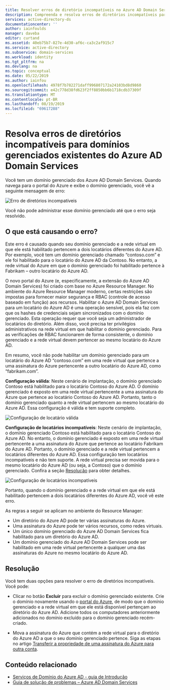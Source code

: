 ```yaml
---
title: Resolver erros de diretório incompatíveis no Azure AD Domain Services | Microsoft Docs
description: Compreenda e resolva erros de diretórios incompatíveis para domínios gerenciados existentes do Azure AD Domain Services
services: active-directory-ds
documentationcenter: ''
author: iainfoulds
manager: daveba
editor: curtand
ms.assetid: 40eb75b7-827e-4d30-af6c-ca3c2af915c7
ms.service: active-directory
ms.subservice: domain-services
ms.workload: identity
ms.tgt_pltfrm: na
ms.devlang: na
ms.topic: conceptual
ms.date: 05/22/2019
ms.author: iainfou
ms.openlocfilehash: 4978f7b782271daff996807172a24103bd8d9860
ms.sourcegitcommit: e42c778d38fd623f2ff8850bb6b1718cdb37309f
ms.translationtype: MT
ms.contentlocale: pt-BR
ms.lasthandoff: 08/19/2019
ms.locfileid: "69617288"
---
```

# <a name="resolve-mismatched-directory-errors-for-existing-azure-ad-domain-services-managed-domains"></a>Resolva erros de diretórios incompatíveis para domínios gerenciados existentes do Azure AD Domain Services
Você tem um domínio gerenciado dos Azure AD Domain Services. Quando navega para o portal do Azure e exibe o domínio gerenciado, você vê a seguinte mensagem de erro:

![Erro de diretórios incompatíveis](./media/getting-started/mismatched-tenant-error.png)

Você não pode administrar esse domínio gerenciado até que o erro seja resolvido.


## <a name="whats-causing-this-error"></a>O que está causando o erro?
Este erro é causado quando seu domínio gerenciado e a rede virtual em que ele está habilitado pertencem a dois locatários diferentes do Azure AD. Por exemplo, você tem um domínio gerenciado chamado “contoso.com” e ele foi habilitado para o locatário do Azure AD da Contoso. No entanto, a rede virtual do Azure em que o domínio gerenciado foi habilitado pertence à Fabrikam – outro locatário do Azure AD.

O novo portal do Azure (e, especificamente, a extensão do Azure AD Domain Services) foi criado com base no Azure Resource Manager. No ambiente do Azure Resource Manager moderno, certas restrições são impostas para fornecer maior segurança e RBAC (controle de acesso baseado em função) aos recursos. Habilitar o Azure AD Domain Services para um locatário do Azure AD é uma operação sensível, pois ela faz com que os hashes de credenciais sejam sincronizados com o domínio gerenciado. Esta operação requer que você seja um administrador de locatários do diretório. Além disso, você precisa ter privilégios administrativos na rede virtual em que habilitar o domínio gerenciado. Para as verificações de RBAC funcionarem de forma consistente, o domínio gerenciado e a rede virtual devem pertencer ao mesmo locatário do Azure AD.

Em resumo, você não pode habilitar um domínio gerenciado para um locatário do Azure AD “contoso.com” em uma rede virtual que pertence a uma assinatura do Azure pertencente a outro locatário do Azure AD, como “fabrikam.com”. 

**Configuração válida**: Neste cenário de implantação, o domínio gerenciado Contoso está habilitado para o locatário Contoso do Azure AD. O domínio gerenciado é exposto em uma rede virtual pertencente a uma assinatura do Azure que pertence ao locatário Contoso do Azure AD. Portanto, tanto o domínio gerenciado quanto a rede virtual pertencem ao mesmo locatário do Azure AD. Essa configuração é válida e tem suporte completo.

![Configuração de locatário válida](./media/getting-started/valid-tenant-config.png)

**Configuração de locatários incompatíveis**: Neste cenário de implantação, o domínio gerenciado Contoso está habilitado para o locatário Contoso do Azure AD. No entanto, o domínio gerenciado é exposto em uma rede virtual pertencente a uma assinatura do Azure que pertence ao locatário Fabrikam do Azure AD. Portanto, o domínio gerenciado e a rede virtual pertencem a locatários diferentes do Azure AD. Essa configuração tem locatários incompatíveis e não tem suporte. A rede virtual precisa ser movida para o mesmo locatário do Azure AD (ou seja, a Contoso) que o domínio gerenciado. Confira a seção [Resolução](#resolution) para obter detalhes.

![Configuração de locatários incompatíveis](./media/getting-started/mismatched-tenant-config.png)

Portanto, quando o domínio gerenciado e a rede virtual em que ele está habilitado pertencem a dois locatários diferentes do Azure AD, você vê este erro.

As regras a seguir se aplicam no ambiente do Resource Manager:
- Um diretório do Azure AD pode ter várias assinaturas do Azure.
- Uma assinatura do Azure pode ter vários recursos, como redes virtuais.
- Um único domínio gerenciado do Azure AD Domain Services fica habilitado para um diretório do Azure AD.
- Um domínio gerenciado do Azure AD Domain Services pode ser habilitado em uma rede virtual pertencente a qualquer uma das assinaturas do Azure no mesmo locatário do Azure AD.


## <a name="resolution"></a>Resolução
Você tem duas opções para resolver o erro de diretórios incompatíveis. Você pode:

- Clicar no botão **Excluir** para excluir o domínio gerenciado existente. Crie o domínio novamente usando o [portal do Azure](https://portal.azure.com), de modo que o domínio gerenciado e a rede virtual em que ele está disponível pertençam ao diretório do Azure AD. Adicione todos os computadores anteriormente adicionados no domínio excluído para o domínio gerenciado recém-criado.

- Mova a assinatura do Azure que contém a rede virtual para o diretório do Azure AD a que o seu domínio gerenciado pertence. Siga as etapas no artigo [Transferir a propriedade de uma assinatura do Azure para outra conta](../billing/billing-subscription-transfer.md).


## <a name="related-content"></a>Conteúdo relacionado
* [Serviços de Domínio do Azure AD - guia de Introdução](tutorial-create-instance.md)
* [Guia de solução de problemas – Azure AD Domain Services](troubleshoot.md)
